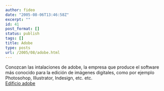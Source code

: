 ```yaml
---
author: fideo
date: "2005-08-06T13:46:58Z"
excerpt: ""
id: 41
post_format: []
status: publish
tags: []
title: Adobe
type: posts
url: /2005/08/adobe.html
---
```

Conozcan las intalaciones de adobe, la empresa que produce el software más conocido para la edición de imágenes digitales, como por ejemplo Photosohop, Illustrator, Indesign, etc. etc.  
<a href="https://www.adobe.com/la/about-adobe/contact/offices.html" target="_blank">Edificio adobe</a>
